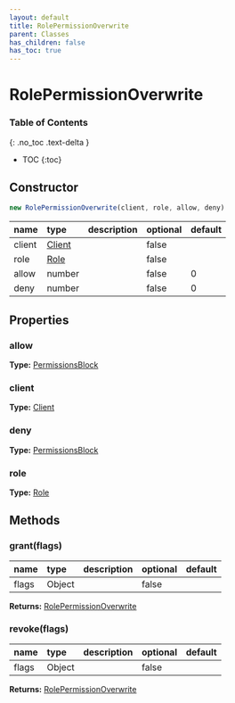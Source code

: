 ```yaml
---
layout: default
title: RolePermissionOverwrite
parent: Classes
has_children: false
has_toc: true
---
```


# RolePermissionOverwrite
### Table of Contents
{: .no_toc .text-delta }

- TOC
{:toc}
## Constructor
```js
new RolePermissionOverwrite(client, role, allow, deny)
```
| name | type | description | optional | default |
|:-----|:-----|:------------|:---------|:--------|
| client | [Client](classes/Client) |  | false |  |
| role | [Role](classes/Role) |  | false |  |
| allow | number |  | false | 0 |
| deny | number |  | false | 0 |

## Properties
### allow
**Type:** [PermissionsBlock](classes/PermissionsBlock)

### client
**Type:** [Client](classes/Client)

### deny
**Type:** [PermissionsBlock](classes/PermissionsBlock)

### role
**Type:** [Role](classes/Role)

## Methods
### grant(flags)
| name | type | description | optional | default |
|:-----|:-----|:------------|:---------|:--------|
| flags | Object |  | false |  |

**Returns:** [RolePermissionOverwrite](classes/RolePermissionOverwrite)

### revoke(flags)
| name | type | description | optional | default |
|:-----|:-----|:------------|:---------|:--------|
| flags | Object |  | false |  |

**Returns:** [RolePermissionOverwrite](classes/RolePermissionOverwrite)

